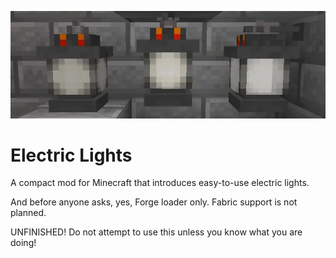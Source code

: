 ![Banner image](assets/Banner.webp)
# Electric Lights
A compact mod for Minecraft that introduces easy-to-use electric lights.

And before anyone asks, yes, Forge loader only. Fabric support is not planned.

UNFINISHED! Do not attempt to use this unless you know what you are doing!
